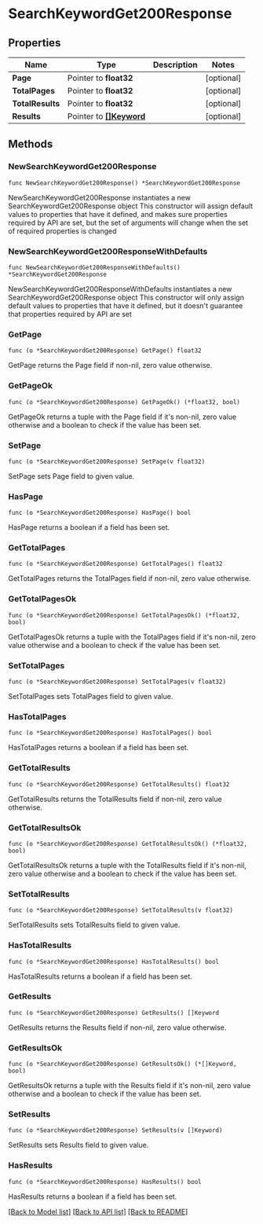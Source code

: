 # SearchKeywordGet200Response

## Properties

Name | Type | Description | Notes
------------ | ------------- | ------------- | -------------
**Page** | Pointer to **float32** |  | [optional] 
**TotalPages** | Pointer to **float32** |  | [optional] 
**TotalResults** | Pointer to **float32** |  | [optional] 
**Results** | Pointer to [**[]Keyword**](Keyword.md) |  | [optional] 

## Methods

### NewSearchKeywordGet200Response

`func NewSearchKeywordGet200Response() *SearchKeywordGet200Response`

NewSearchKeywordGet200Response instantiates a new SearchKeywordGet200Response object
This constructor will assign default values to properties that have it defined,
and makes sure properties required by API are set, but the set of arguments
will change when the set of required properties is changed

### NewSearchKeywordGet200ResponseWithDefaults

`func NewSearchKeywordGet200ResponseWithDefaults() *SearchKeywordGet200Response`

NewSearchKeywordGet200ResponseWithDefaults instantiates a new SearchKeywordGet200Response object
This constructor will only assign default values to properties that have it defined,
but it doesn't guarantee that properties required by API are set

### GetPage

`func (o *SearchKeywordGet200Response) GetPage() float32`

GetPage returns the Page field if non-nil, zero value otherwise.

### GetPageOk

`func (o *SearchKeywordGet200Response) GetPageOk() (*float32, bool)`

GetPageOk returns a tuple with the Page field if it's non-nil, zero value otherwise
and a boolean to check if the value has been set.

### SetPage

`func (o *SearchKeywordGet200Response) SetPage(v float32)`

SetPage sets Page field to given value.

### HasPage

`func (o *SearchKeywordGet200Response) HasPage() bool`

HasPage returns a boolean if a field has been set.

### GetTotalPages

`func (o *SearchKeywordGet200Response) GetTotalPages() float32`

GetTotalPages returns the TotalPages field if non-nil, zero value otherwise.

### GetTotalPagesOk

`func (o *SearchKeywordGet200Response) GetTotalPagesOk() (*float32, bool)`

GetTotalPagesOk returns a tuple with the TotalPages field if it's non-nil, zero value otherwise
and a boolean to check if the value has been set.

### SetTotalPages

`func (o *SearchKeywordGet200Response) SetTotalPages(v float32)`

SetTotalPages sets TotalPages field to given value.

### HasTotalPages

`func (o *SearchKeywordGet200Response) HasTotalPages() bool`

HasTotalPages returns a boolean if a field has been set.

### GetTotalResults

`func (o *SearchKeywordGet200Response) GetTotalResults() float32`

GetTotalResults returns the TotalResults field if non-nil, zero value otherwise.

### GetTotalResultsOk

`func (o *SearchKeywordGet200Response) GetTotalResultsOk() (*float32, bool)`

GetTotalResultsOk returns a tuple with the TotalResults field if it's non-nil, zero value otherwise
and a boolean to check if the value has been set.

### SetTotalResults

`func (o *SearchKeywordGet200Response) SetTotalResults(v float32)`

SetTotalResults sets TotalResults field to given value.

### HasTotalResults

`func (o *SearchKeywordGet200Response) HasTotalResults() bool`

HasTotalResults returns a boolean if a field has been set.

### GetResults

`func (o *SearchKeywordGet200Response) GetResults() []Keyword`

GetResults returns the Results field if non-nil, zero value otherwise.

### GetResultsOk

`func (o *SearchKeywordGet200Response) GetResultsOk() (*[]Keyword, bool)`

GetResultsOk returns a tuple with the Results field if it's non-nil, zero value otherwise
and a boolean to check if the value has been set.

### SetResults

`func (o *SearchKeywordGet200Response) SetResults(v []Keyword)`

SetResults sets Results field to given value.

### HasResults

`func (o *SearchKeywordGet200Response) HasResults() bool`

HasResults returns a boolean if a field has been set.


[[Back to Model list]](../README.md#documentation-for-models) [[Back to API list]](../README.md#documentation-for-api-endpoints) [[Back to README]](../README.md)


